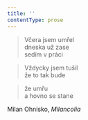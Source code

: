 ```yaml
---
title: ''
contentType: prose
---
```


>   

>   

> Včera jsem umřel  
> dneska už zase  
> sedím v práci

> Vždycky jsem tušil  
> že to tak bude

> že umřu  
> a hovno se stane

Milan Ohnisko, _Milancolia_
